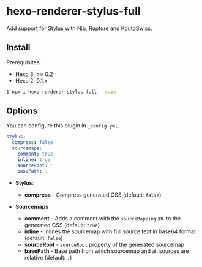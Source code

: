 # hexo-renderer-stylus-full

Add support for [Stylus] with [Nib], [Rupture] and [KoutoSwiss].

## Install

Prerequisites:
- Hexo 3: >= 0.2
- Hexo 2: 0.1.x

``` bash
$ npm i hexo-renderer-stylus-full --save
```

## Options

You can configure this plugin in `_config.yml`.

``` yaml
stylus:
  compress: false
  sourcemaps:
    comment: true
    inline: true
    sourceRoot: ''
    basePath: .
```

- **Stylus**:
  - **compress** - Compress generated CSS (default: `false`)


- **Sourcemaps**
  - **comment** - Adds a comment with the `sourceMappingURL` to the generated CSS (default: `true`)
  - **inline** - Inlines the sourcemap with full source text in base64 format (default: `false`)
  - **sourceRoot** - `sourceRoot` property of the generated sourcemap
  - **basePath** - Base path from which sourcemap and all sources are relative (default: `.`)

[Stylus]: http://stylus-lang.com/
[Nib]: http://stylus.github.io/nib/
[Rupture]: https://jescalan.github.io/rupture/
[KoutoSwiss]: http://kouto-swiss.io/
